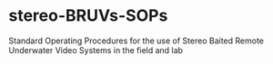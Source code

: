 # stereo-BRUVs-SOPs
Standard Operating Procedures for the use of Stereo Baited Remote Underwater Video Systems in the field and lab
